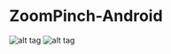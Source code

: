 # ZoomPinch-Android

![alt tag](https://github.com/ifucolo/ZoomPich-Android/gifOne.gif)
![alt tag](https://github.com/ifucolo/ZoomPich-Android/gifTwo.gif)



